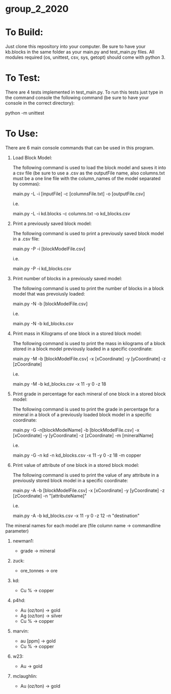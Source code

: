 # group_2_2020

# To Build:

Just clone this repository into your computer.
Be sure to have your kb.blocks in the same folder as your main.py and test_main.py files.
All modules required (os, unittest, csv, sys, getopt) should come with python 3.


# To Test:

There are 4 tests implemented in test_main.py.
To run this tests just type in the command console the following command (be sure to have your console in the correct directory):

python -m unittest


# To Use:

There are 6 main console commands that can be used in this program.

1. Load Block Model:

    The following command is used to load the block model and saves it into a csv file (be sure to use a .csv as the outputFile name, also columns.txt must be a one line file with the column_names of the model separated by commas):

    main.py -L -i [inputFile] -c [columnsFile.txt] -o [outputFile.csv]

    i.e.

    main.py -L -i kd.blocks -c columns.txt -o kd_blocks.csv

2. Print a previously saved block model:

    The following command is used to print a previously saved block model in a .csv file:

    main.py -P -i [blockModelFile.csv]

    i.e.

    main.py -P -i kd_blocks.csv

3. Print number of blocks in a previously saved model:

    The following command is used to print the number of blocks in a block model that was prevoiusly loaded:

    main.py -N -b [blockModelFile.csv]

    i.e.

    main.py -N -b kd_blocks.csv

4. Print mass in Kilograms of one block in a stored block model:

    The following command is used to print the mass in kilograms of a block stored in a block model previously loaded in a specific coordinate:

    main.py -M -b [blockModelFile.csv] -x [xCoordinate] -y [yCoordinate] -z [zCoordinate]

    i.e.

    main.py -M -b kd_blocks.csv -x 11 -y 0 -z 18

5. Print grade in percentage for each mineral of one block in a stored block model:

    The following command is used to print the grade in percentage for a mineral in a block of a previously loaded block model in a specific coordinate:

    main.py -G -n[blockModelName] -b [blockModelFile.csv] -x [xCoordinate] -y [yCoordinate] -z [zCoordinate] -m [mineralName]

    i.e.

    main.py -G -n kd -n kd_blocks.csv -x 11 -y 0 -z 18 -m copper

6. Print value of attribute of one block in a stored block model:

    The following command is used to print the value of any attribute in a previously stored block model in a specific coordinate:

    main.py -A -b [blockModelFile.csv] -x [xCoordinate] -y [yCoordinate] -z [zCoordinate] -n "[attributeName]"

    i.e.

    main.py -A -b kd_blocks.csv -x 11 -y 0 -z 12 -n "destination"

The mineral names for each model are (file column name -> commandline parameter)

1. newman1: 
    - grade -> mineral

2. zuck:
    - ore_tonnes -> ore

3. kd:
    - Cu % -> copper

4. p4hd:
    - Au (oz/ton) -> gold
    - Ag (oz/ton) -> silver
    - Cu % -> copper

5. marvin:
    - au [ppm] -> gold
    - Cu % -> copper

6. w23:
    - Au -> gold

7. mclaughlin:
    - Au (oz/ton) -> gold
